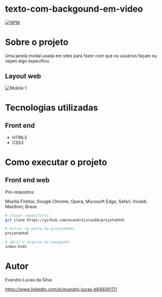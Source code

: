 # texto-com-backgound-em-video
[![NPM](https://img.shields.io/npm/l/react)](https://github.com/evandrolucas60) 

# Sobre o projeto

Uma janela modal usada em sites para fazer com que os usuários façam ou vejam algo específico. 

## Layout web
![Mobile 1](https://github.com/evandrolucas60/readme-assets-repository/blob/main/Texto%20com%20background%20em%20v%C3%ADdeo%20-%20Google%20Chrome%202022-12-19%2012-35-44.gif)

# Tecnologias utilizadas

## Front end
- HTML5 
- CSS3

# Como executar o projeto

## Front end web
Pré-requisitos:

Mozilla Firefox;
Google Chrome;
Opera;
Microsoft Edge;
Safari;
Vivaldi;
Maxthon;
Brave.

```bash
# clonar repositório
git clone https://github.com/evandrolucas60/projetoHtml

# entrar na pasta do projetoHtml
projetoHtml

# abrir o arquivo no navegador
index.html 
```

# Autor

Evandro Lucas da Silva

https://www.linkedin.com/in/evandro-lucas-b84926117/


